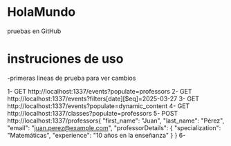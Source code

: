 # HolaMundo
pruebas en GitHub

# instruciones de uso 
-primeras lineas de prueba para ver cambios

1-   GET http://localhost:1337/events?populate=professors
2-   GET http://localhost:1337/events?filters[date][$eq]=2025-03-27
3-   GET http://localhost:1337/events?populate=dynamic_content
4-    GET http://localhost:1337/classes?populate=professors
5-       POST http://localhost:1337/professors{
  "first_name": "Juan",
  "last_name": "Pérez",
  "email": "juan.perez@example.com",
  "professorDetails": {
    "specialization": "Matemáticas",
    "experience": "10 años en la enseñanza"
  }
}
6-      
